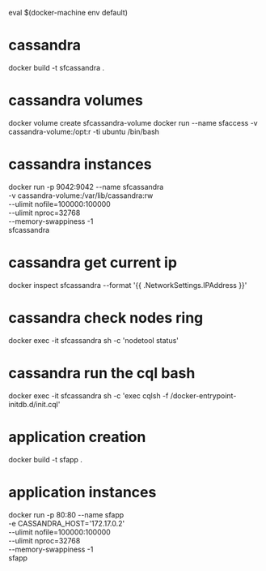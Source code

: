 eval $(docker-machine env default)

# cassandra
docker build -t sfcassandra .

# cassandra volumes
docker volume create sfcassandra-volume
docker run --name sfaccess -v cassandra-volume:/opt:r -ti ubuntu /bin/bash

# cassandra instances
docker run -p 9042:9042 --name sfcassandra \
	-v cassandra-volume:/var/lib/cassandra:rw \
	--ulimit nofile=100000:100000 \
	--ulimit nproc=32768 \
	--memory-swappiness -1 \
	sfcassandra

# cassandra get current ip
docker inspect sfcassandra --format '{{ .NetworkSettings.IPAddress }}'

# cassandra check nodes ring
docker exec -it sfcassandra sh -c 'nodetool status'

# cassandra run the cql bash
docker exec -it sfcassandra sh -c 'exec cqlsh -f /docker-entrypoint-initdb.d/init.cql'

# application creation
docker build -t sfapp .

# application instances
docker run -p 80:80 --name sfapp \
	-e CASSANDRA_HOST='172.17.0.2' \
        --ulimit nofile=100000:100000 \
        --ulimit nproc=32768 \
        --memory-swappiness -1 \
        sfapp

